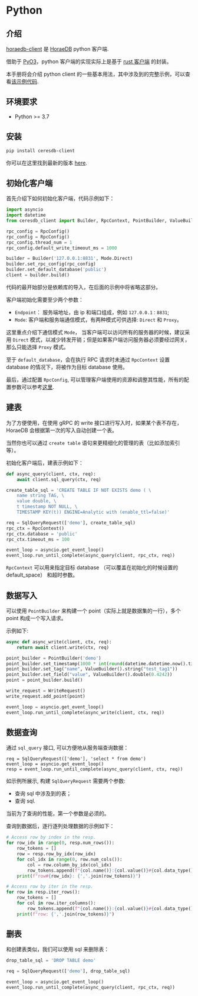 # Python

## 介绍

[horaedb-client](https://pypi.org/project/ceresdb-client/) 是 [HoraeDB](https://github.com/CeresDB/horaedb) python 客户端.

借助于 [PyO3](https://github.com/PyO3)，python 客户端的实现实际上是基于 [rust 客户端](https://github.com/CeresDB/horaedb-client-rs) 的封装。

本手册将会介绍 python client 的一些基本用法，其中涉及到的完整示例，可以查看[该示例代码](https://github.com/CeresDB/horaedb-client-py/blob/main/examples/read_write.py).

## 环境要求

- Python >= 3.7

## 安装

```bash
pip install ceresdb-client
```

你可以在这里找到最新的版本 [here](https://github.com/CeresDB/horaedb-client-py/tags).

## 初始化客户端

首先介绍下如何初始化客户端，代码示例如下：

```python
import asyncio
import datetime
from ceresdb_client import Builder, RpcContext, PointBuilder, ValueBuilder, WriteRequest, SqlQueryRequest, Mode, RpcConfig

rpc_config = RpcConfig()
rpc_config = RpcConfig()
rpc_config.thread_num = 1
rpc_config.default_write_timeout_ms = 1000

builder = Builder('127.0.0.1:8831', Mode.Direct)
builder.set_rpc_config(rpc_config)
builder.set_default_database('public')
client = builder.build()
```

代码的最开始部分是依赖库的导入，在后面的示例中将省略这部分。

客户端初始化需要至少两个参数：

- `Endpoint`： 服务端地址，由 ip 和端口组成，例如 `127.0.0.1：8831`;
- `Mode`: 客户端和服务端通信模式，有两种模式可供选择: `Direct` 和 `Proxy`。

这里重点介绍下通信模式 `Mode`， 当客户端可以访问所有的服务器的时候，建议采用 `Direct` 模式，以减少转发开销；但是如果客户端访问服务器必须要经过网关，那么只能选择 `Proxy` 模式。

至于 `default_database`，会在执行 RPC 请求时未通过 `RpcContext` 设置 database 的情况下，将被作为目标 database 使用。

最后，通过配置 `RpcConfig`, 可以管理客户端使用的资源和调整其性能，所有的配置参数可以参考[这里](https://github.com/CeresDB/horaedb-client-py/blob/main/ceresdb_client.pyi).

## 建表

为了方便使用，在使用 gRPC 的 write 接口进行写入时，如果某个表不存在，HoraeDB 会根据第一次的写入自动创建一个表。

当然你也可以通过 `create table` 语句来更精细化的管理的表（比如添加索引等）。

初始化客户端后，建表示例如下：

```python
def async_query(client, ctx, req):
    await client.sql_query(ctx, req)

create_table_sql = 'CREATE TABLE IF NOT EXISTS demo ( \
    name string TAG, \
    value double, \
    t timestamp NOT NULL, \
    TIMESTAMP KEY(t)) ENGINE=Analytic with (enable_ttl=false)'

req = SqlQueryRequest(['demo'], create_table_sql)
rpc_ctx = RpcContext()
rpc_ctx.database = 'public'
rpc_ctx.timeout_ms = 100

event_loop = asyncio.get_event_loop()
event_loop.run_until_complete(async_query(client, rpc_ctx, req))
```

`RpcContext` 可以用来指定目标 database （可以覆盖在初始化的时候设置的 default_space） 和超时参数。

## 数据写入

可以使用 `PointBuilder` 来构建一个 point（实际上就是数据集的一行），多个 point 构成一个写入请求。

示例如下:

```python
async def async_write(client, ctx, req):
    return await client.write(ctx, req)

point_builder = PointBuilder('demo')
point_builder.set_timestamp(1000 * int(round(datetime.datetime.now().timestamp())))
point_builder.set_tag("name", ValueBuilder().string("test_tag1"))
point_builder.set_field("value", ValueBuilder().double(0.4242))
point = point_builder.build()

write_request = WriteRequest()
write_request.add_point(point)

event_loop = asyncio.get_event_loop()
event_loop.run_until_complete(async_write(client, ctx, req))
```

## 数据查询

通过 `sql_query` 接口, 可以方便地从服务端查询数据：

```
req = SqlQueryRequest(['demo'], 'select * from demo')
event_loop = asyncio.get_event_loop()
resp = event_loop.run_until_complete(async_query(client, ctx, req))
```

如示例所展示, 构建 `SqlQueryRequest` 需要两个参数:

- 查询 sql 中涉及到的表；
- 查询 sql.

当前为了查询的性能，第一个参数是必须的。

查询到数据后，逐行逐列处理数据的示例如下：

```python
# Access row by index in the resp.
for row_idx in range(0, resp.num_rows()):
    row_tokens = []
    row = resp.row_by_idx(row_idx)
    for col_idx in range(0, row.num_cols()):
        col = row.column_by_idx(col_idx)
        row_tokens.append(f"{col.name()}:{col.value()}#{col.data_type()}")
    print(f"row#{row_idx}: {','.join(row_tokens)}")

# Access row by iter in the resp.
for row in resp.iter_rows():
    row_tokens = []
    for col in row.iter_columns():
        row_tokens.append(f"{col.name()}:{col.value()}#{col.data_type()}")
    print(f"row: {','.join(row_tokens)}")
```

## 删表

和创建表类似，我们可以使用 sql 来删除表：

```python
drop_table_sql = 'DROP TABLE demo'

req = SqlQueryRequest(['demo'], drop_table_sql)

event_loop = asyncio.get_event_loop()
event_loop.run_until_complete(async_query(client, rpc_ctx, req))
```
